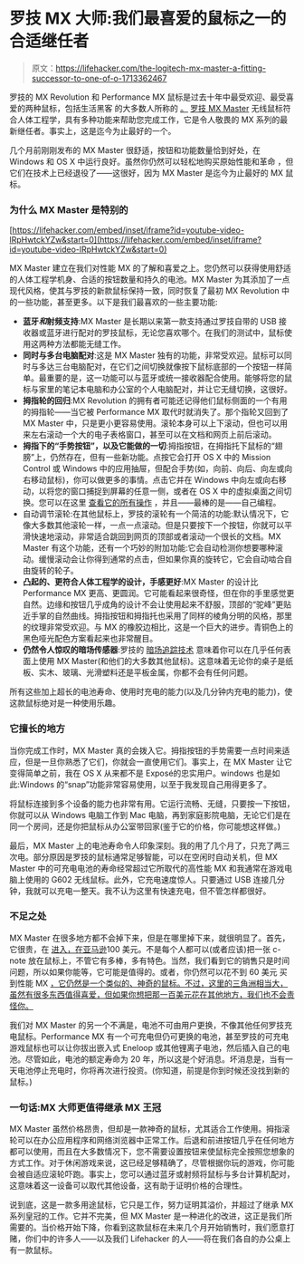 # 罗技 MX 大师:我们最喜爱的鼠标之一的合适继任者

> 原文：<https://lifehacker.com/the-logitech-mx-master-a-fitting-successor-to-one-of-o-1713362467>

罗技的 MX Revolution 和 Performance MX 鼠标是过去十年中最受欢迎、最受喜爱的两种鼠标，包括生活黑客 的大多数人所称的 [。](http://lifehacker.com/five-best-desktop-mice-5931795) [罗技 MX Master](http://www.logitech.com/en-us/product/mx-master) 无线鼠标符合人体工程学，具有多种功能来帮助您完成工作，它是令人敬畏的 MX 系列的最新继任者。事实上，这是迄今为止最好的一个。



几个月前刚刚发布的 MX Master 很舒适，按钮和功能数量恰到好处，在 Windows 和 OS X 中运行良好。虽然你仍然可以轻松地购买原始性能和革命 ，但它们在技术上已经退役了——这很好，因为 MX Master 是迄今为止最好的 MX 鼠标。

### 为什么 MX Master 是特别的

 [https://lifehacker.com/embed/inset/iframe?id=youtube-video-lRpHwtckYZw&start=0](https://lifehacker.com/embed/inset/iframe?id=youtube-video-lRpHwtckYZw&start=0) 

MX Master 建立在我们对性能 MX 的了解和喜爱之上。您仍然可以获得使用舒适的人体工程学机身、合适的按钮数量和持久的电池。MX Master 为其添加了一点现代风格，使其与罗技的新款鼠标保持一致，同时恢复了最初 MX Revolution 中的一些功能，甚至更多。以下是我们最喜欢的一些主要功能:

*   **蓝牙*和*射频支持**:MX Master 是长期以来第一款支持通过罗技自带的 USB 接收器或蓝牙进行配对的罗技鼠标，无论您喜欢哪个。在我们的测试中，鼠标使用这两种方法都能无缝工作。
*   **同时与多台电脑配对**:这是 MX Master 独有的功能，非常受欢迎。鼠标可以同时与多达三台电脑配对，在它们之间切换就像按下鼠标底部的一个按钮一样简单。最重要的是，这一功能可以与蓝牙或统一接收器配合使用。能够将您的鼠标与家里的笔记本电脑和办公室的个人电脑配对，并让它无缝切换，这很好。
*   **拇指轮的回归**:MX Revolution 的拥有者可能还记得他们鼠标侧面的一个有用的拇指轮——当它被 Performance MX 取代时就消失了。那个指轮又回到了 MX Master 中，只是更小更容易使用。滚轮本身可以上下滚动，但也可以用来左右滚动一个大的电子表格窗口，甚至可以在文档和网页上前后滚动。
*   **拇指下的“手势按钮”，以及它能做的一切**:拇指按钮，在拇指托下鼠标的“翅膀”上，仍然存在，但有一些新功能。点按它会打开 OS X 中的 Mission Control 或 Windows 中的应用抽屉，但配合手势(如，向前、向后、向左或向右移动鼠标)，你可以做更多的事情。点击它并在 Windows 中向左或向右移动，以将您的窗口捕捉到屏幕的任意一侧，或者在 OS X 中的虚拟桌面之间切换。您可以在这里 [查看它的所有操作](http://www.logitech.com/en-us/mice-pointers/articles/mx-master-immersion-guide) ，并且——最棒的是——自己编程。
*   自动调节滚轮:在其他鼠标上，罗技的滚轮有一个简洁的功能:默认情况下，它像大多数其他滚轮一样，一点一点滚动。但是只要按下一个按钮，你就可以平滑快速地滚动，非常适合跳回到网页的顶部或者滚动一个很长的文档。MX Master 有这个功能，还有一个巧妙的附加功能:它会自动检测你想要哪种滚动。缓慢滚动会让你得到通常的点击，但如果你真的旋转它，它会自动啮合自由旋转的轮子。
*   **凸起的、更符合人体工程学的设计，手感更好**:MX Master 的设计比 Performance MX 更高、更圆润。它可能看起来很奇怪，但在你的手里感觉更自然。边缘和按钮几乎成角的设计不会让使用起来不舒服，顶部的“驼峰”更贴近手掌的自然曲线。拇指按钮和拇指托也采用了同样的棱角分明的风格，那里的纹理非常受欢迎。与 MX 的橡胶边相比，这是一个巨大的进步。青铜色上的黑色哑光配色方案看起来也非常醒目。
*   **仍然令人惊叹的暗场传感器**:罗技的 [暗场追踪技术](http://www.logitech.com/en-us/mice-pointers/articles/11539) 意味着你可以在几乎任何表面上使用 MX Master(和他们的大多数其他鼠标)。这意味着无论你的桌子是纸板、实木、玻璃、光滑塑料还是平板金属，你都不会有任何问题。

所有这些加上超长的电池寿命、使用时充电的能力(以及几分钟内充电的能力)，使这款鼠标绝对是一种使用乐趣。

### 它擅长的地方

当你完成工作时，MX Master 真的会拨入它。拇指按钮的手势需要一点时间来适应，但是一旦你熟悉了它们，你就会一直使用它们。事实上，在 MX Master 让它变得简单之前，我在 OS X 从来都不是 Exposé的忠实用户。windows 也是如此:Windows 的“snap”功能非常容易使用，以至于我发现自己用得更多了。

将鼠标连接到多个设备的能力也非常有用。它运行流畅、无缝，只要按一下按钮，你就可以从 Windows 电脑工作到 Mac 电脑，再到家庭影院电脑，无论它们是在同一个房间，还是你把鼠标从办公室带回家(鉴于它的价格，你可能想这样做。)

最后，MX Master 上的电池寿命令人印象深刻。我的用了几个月了，只充了两三次电。部分原因是罗技的鼠标通常足够智能，可以在空闲时自动关机，但 MX Master 中的可充电电池的寿命经常超过它所取代的高性能 MX 和我通常在游戏电脑上使用的 G602 无线鼠标。此外，它充电速度惊人。只要通过 USB 连接几分钟，我就可以充电一整天。我不认为这里有快速充电，但不管怎样都很好。

### 不足之处

MX Master 在很多地方都不会掉下来，但是在哪里掉下来，就很明显了。首先，它很贵，在 [进入，在亚马逊](http://www.amazon.com/Logitech-Master-Wireless-Mouse-910-004337/dp/B00TZR3WRM?asc_campaign=InlineText&asc_refurl=https://lifehacker.com/the-logitech-mx-master-a-fitting-successor-to-one-of-o-1713362467&asc_source=&tag=kinjalifehackerlink-20)100 美元。不是每个人都可以(或者应该)把一张 c-note 放在鼠标上，不管它有多棒，多有特色。当然，我们看到它的销售只是时间问题，所以如果你能等，它可能是值得的。或者，你仍然可以花不到 60 美元 买到性能 MX [，它仍然是一个类似的、神奇的鼠标。不过，这里的三角洲相当大，虽然有很多东西值得喜爱，但如果你想把那一百美元花在其他地方，我们也不会责怪你。](http://www.amazon.com/Logitech-Wireless-Performance-Mouse-Mac/dp/B002HWRJBM/?asc_campaign=InlineText&asc_refurl=https://lifehacker.com/the-logitech-mx-master-a-fitting-successor-to-one-of-o-1713362467&asc_source=&tag=kinjalifehackerlink-20)

我们对 MX Master 的另一个不满是，电池不可由用户更换，不像其他任何罗技充电鼠标。Performance MX 有一个可充电但仍可更换的电池，甚至罗技的可充电游戏鼠标也可以让你拔出嵌入式 Eneloop 或其他锂离子电池，然后插入自己的电池。尽管如此，电池的额定寿命为 20 年，所以这是个好消息。坏消息是，当有一天电池停止充电时，你将再次进行投资。(你知道，前提是你到时候还没找到新的鼠标。)

### 一句话:MX 大师更值得继承 MX 王冠

MX Master 虽然价格昂贵，但却是一款神奇的鼠标，尤其适合工作使用。拇指滚轮可以在办公应用程序和网络浏览器中正常工作。后退和前进按钮几乎在任何地方都可以使用，而且在大多数情况下，您不需要设置按钮来使鼠标完全按照您想象的方式工作。对于休闲游戏来说，这已经足够精确了，尽管根据你玩的游戏，你可能会被自适应滚轮吓跑。事实上，您可以通过蓝牙或射频将鼠标与多台计算机配对，这意味着这一设备可以取代其他设备，这有助于证明价格的合理性。

说到底，这是一款多用途鼠标，它只是工作，努力证明其溢价，并超过了继承 MX 系列皇冠的工作。它并不完美，但 MX Master 是一种进化的改进，这正是我们所需要的。当价格开始下降，你看到这款鼠标在未来几个月开始销售时，我们愿意打赌，你们中的许多人——以及我们 Lifehacker 的人——将在我们各自的办公桌上有一款鼠标。